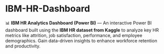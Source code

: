 # IBM-HR-Dashboard
📊 **IBM HR Analytics Dashboard (Power BI)** — An interactive Power BI dashboard built using the **IBM HR dataset from Kaggle** to analyze key HR metrics like attrition, job satisfaction, performance, and employee demographics. Gain data-driven insights to enhance workforce retention and productivity.
